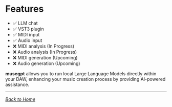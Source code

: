 # Features

- ✅ LLM chat
- ✅ VST3 plugin
- ✅ MIDI input
- ✅ Audio input
- ❌ MIDI analysis (In Progress)
- ❌ Audio analysis (In Progress)
- ❌ MIDI generation (Upcoming)
- ❌ Audio generation (Upcoming)

**musegpt** allows you to run local Large Language Models directly within your DAW, enhancing your music creation process by providing AI-powered assistance.

---

*[Back to Home](index.md)*
